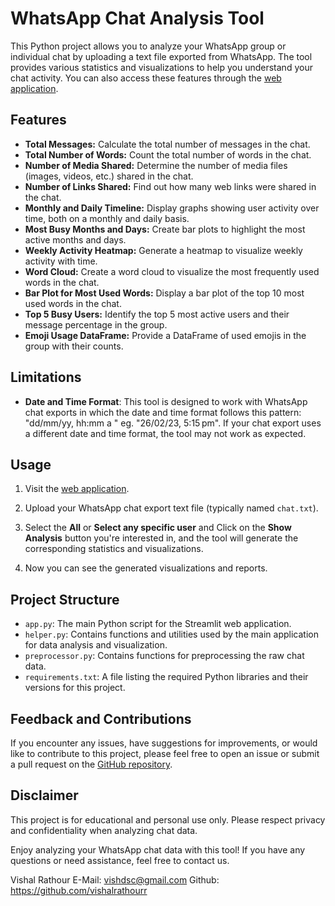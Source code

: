 # WhatsApp Chat Analysis Tool

This Python project allows you to analyze your WhatsApp group or individual chat by uploading a text file exported from WhatsApp. The tool provides various statistics and visualizations to help you understand your chat activity. You can also access these features through the [web application](https://whatsanalysis.streamlit.app/).


## Features

- **Total Messages:** Calculate the total number of messages in the chat.
- **Total Number of Words:** Count the total number of words in the chat.
- **Number of Media Shared:** Determine the number of media files (images, videos, etc.) shared in the chat.
- **Number of Links Shared:** Find out how many web links were shared in the chat.
- **Monthly and Daily Timeline:** Display graphs showing user activity over time, both on a monthly and daily basis.
- **Most Busy Months and Days:** Create bar plots to highlight the most active months and days.
- **Weekly Activity Heatmap:** Generate a heatmap to visualize weekly activity with time.
- **Word Cloud:** Create a word cloud to visualize the most frequently used words in the chat.
- **Bar Plot for Most Used Words:** Display a bar plot of the top 10 most used words in the chat.
- **Top 5 Busy Users:** Identify the top 5 most active users and their message percentage in the group.
- **Emoji Usage DataFrame:** Provide a DataFrame of used emojis in the group with their counts.


## Limitations

- **Date and Time Format**: This tool is designed to work with WhatsApp chat exports in which the date and time format follows this pattern: "dd/mm/yy, hh:mm a " eg. "26/02/23, 5:15 pm". If your chat export uses a different date and time format, the tool may not work as expected.

## Usage

1. Visit the [web application](https://whatsanalysis.streamlit.app/).

2. Upload your WhatsApp chat export text file (typically named `chat.txt`).

3. Select the **All** or **Select any specific user** and Click on the **Show Analysis** button you're interested in, and the tool will generate the corresponding statistics and visualizations.

4. Now you can see the generated visualizations and reports.


## Project Structure

- `app.py`: The main Python script for the Streamlit web application.
- `helper.py`: Contains functions and utilities used by the main application for data analysis and visualization.
- `preprocessor.py`: Contains functions for preprocessing the raw chat data.
- `requirements.txt`: A file listing the required Python libraries and their versions for this project.


## Feedback and Contributions

If you encounter any issues, have suggestions for improvements, or would like to contribute to this project, please feel free to open an issue or submit a pull request on the [GitHub repository](https://github.com/yourusername/whatsapp-chat-analysis).

## Disclaimer

This project is for educational and personal use only. Please respect privacy and confidentiality when analyzing chat data.


Enjoy analyzing your WhatsApp chat data with this tool! If you have any questions or need assistance, feel free to contact us.

Vishal Rathour
E-Mail: vishdsc@gmail.com
Github: https://github.com/vishalrathourr
